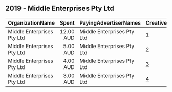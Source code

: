 ## 2019 - Middle Enterprises Pty Ltd 
|OrganizationName|Spent|PayingAdvertiserNames|CreativeUrls|Impressions|Genders|AgeBrackets|CountryCodes|BillingAddresses|CandidateBallotInformation|
|:---|---:|:---|:---|---:|:---|:---|:---|:---|:---|
|Middle Enterprises Pty Ltd|12.00 AUD|Middle Enterprises Pty Ltd|[1](https://www.snap.com/political-ads/asset/69a5ed38cdf135b225686b723055ac4f4a2c63d54622cc41ece079bbb6c017e6?mediaType=png)|3,132|||united states|AU||
|Middle Enterprises Pty Ltd|5.00 AUD|Middle Enterprises Pty Ltd|[2](https://www.snap.com/political-ads/asset/624db69346de4c1e16d8389c4e9370c9852e0cd74037b828d618a9a923c95351?mediaType=png)|1,241|||united states|AU||
|Middle Enterprises Pty Ltd|4.00 AUD|Middle Enterprises Pty Ltd|[3](https://www.snap.com/political-ads/asset/56099dc7beb7dea36e22cc4ea07610db6b168981112f02ee4c5a97a129fb672c?mediaType=png)|859|||united states|AU||
|Middle Enterprises Pty Ltd|3.00 AUD|Middle Enterprises Pty Ltd|[4](https://www.snap.com/political-ads/asset/6df189b45ffb545076a6f910a0315dc5a46f7cf0b76a6e9068d5f73662686582?mediaType=png)|721|||united states|AU||
